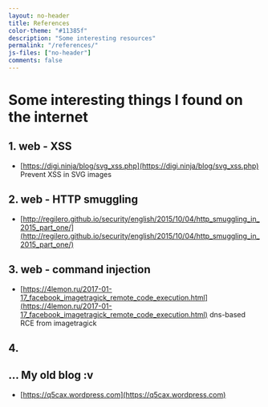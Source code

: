 ```yaml
---
layout: no-header
title: References
color-theme: "#11385f"
description: "Some interesting resources"
permalink: "/references/"
js-files: ["no-header"]
comments: false
---
```

# Some interesting things I found on the internet
## 1. web - XSS
- [https://digi.ninja/blog/svg_xss.php](https://digi.ninja/blog/svg_xss.php) Prevent XSS in SVG images

## 2. web - HTTP smuggling
- [http://regilero.github.io/security/english/2015/10/04/http_smuggling_in_2015_part_one/](http://regilero.github.io/security/english/2015/10/04/http_smuggling_in_2015_part_one/)

## 3. web - command injection
- [https://4lemon.ru/2017-01-17_facebook_imagetragick_remote_code_execution.html](https://4lemon.ru/2017-01-17_facebook_imagetragick_remote_code_execution.html) dns-based RCE from imagetragick

## 4. 

## ... My old blog :v
- [https://q5cax.wordpress.com](https://q5cax.wordpress.com)

